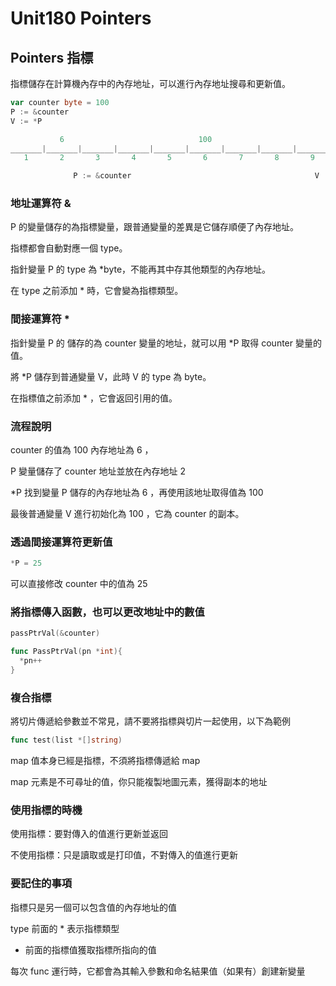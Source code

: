 # Unit180 Pointers

## Pointers 指標

指標儲存在計算機內存中的內存地址，可以進行內存地址搜尋和更新值。

```go
var counter byte = 100
P := &counter
V := *P

           6                              100                             100
_______|_______|_______|_______|_______|_______|_______|_______|_______|_______|_______
   1       2       3       4       5       6       7       8       9       10       11

              P := &counter                                         V := *P    

```

### 地址運算符 &

P 的變量儲存的為指標變量，跟普通變量的差異是它儲存順便了內存地址。

指標都會自動對應一個 type。

指針變量 P 的 type 為 *byte，不能再其中存其他類型的內存地址。

在 type 之前添加 * 時，它會變為指標類型。

### 間接運算符 *

指針變量 P 的 儲存的為 counter 變量的地址，就可以用 *P 取得 counter 變量的值。

將 *P 儲存到普通變量 V，此時 V 的 type 為 byte。

在指標值之前添加 * ，它會返回引用的值。

### 流程說明

counter 的值為 100 內存地址為 6 ，

P 變量儲存了 counter 地址並放在內存地址 2

*P 找到變量 P 儲存的內存地址為 6 ，再使用該地址取得值為 100

最後普通變量 V 進行初始化為 100 ，它為 counter 的副本。

### 透過間接運算符更新值

```go
*P = 25
```

可以直接修改 counter 中的值為 25 

### 將指標傳入函數，也可以更改地址中的數值

```go
passPtrVal(&counter)

func PassPtrVal(pn *int){
  *pn++
}
```

### 複合指標

將切片傳遞給參數並不常見，請不要將指標與切片一起使用，以下為範例

```go
func test(list *[]string)
```

map 值本身已經是指標，不須將指標傳遞給 map

map 元素是不可尋址的值，你只能複製地圖元素，獲得副本的地址

### 使用指標的時機

使用指標：要對傳入的值進行更新並返回

不使用指標：只是讀取或是打印值，不對傳入的值進行更新

### 要記住的事項

指標只是另一個可以包含值的內存地址的值

type 前面的 * 表示指標類型

* 前面的指標值獲取指標所指向的值

每次 func 運行時，它都會為其輸入參數和命名結果值（如果有）創建新變量